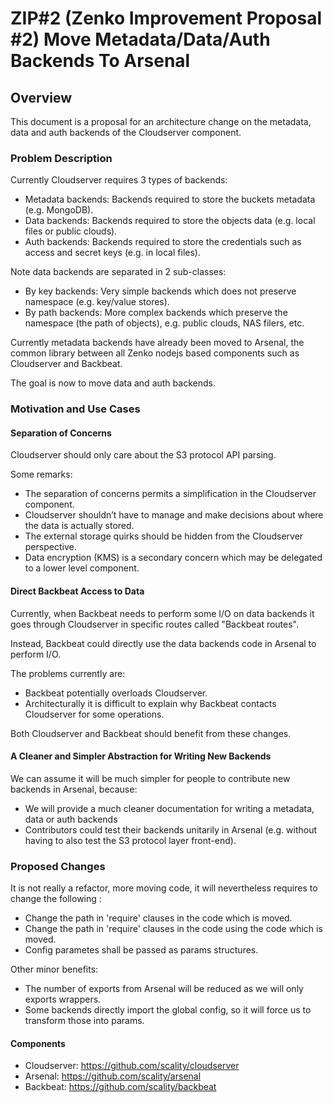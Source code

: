 # ZIP#2 (Zenko Improvement Proposal #2) Move Metadata/Data/Auth Backends To Arsenal

## Overview

This document is a proposal for an architecture change on the metadata, data and auth backends of the Cloudserver component.

### Problem Description

Currently Cloudserver requires 3 types of backends:
* Metadata backends: Backends required to store the buckets metadata (e.g. MongoDB).
* Data backends: Backends required to store the objects data (e.g. local files or public clouds).
* Auth backends: Backends required to store the credentials such as access and secret keys (e.g. in local files).

Note data backends are separated in 2 sub-classes:
* By key backends: Very simple backends which does not preserve namespace (e.g. key/value stores).
* By path backends: More complex backends which preserve the namespace (the path of objects), e.g. public clouds, NAS filers, etc.

Currently metadata backends have already been moved to Arsenal, the common library between all Zenko nodejs based 
components such as Cloudserver and Backbeat.

The goal is now to move data and auth backends.

### Motivation and Use Cases

#### Separation of Concerns

Cloudserver should only care about the S3 protocol API parsing.

Some remarks:
* The separation of concerns permits a simplification in the Cloudserver component.
* Cloudserver shouldn’t have to manage and make decisions about where the data is actually stored.
* The external storage quirks should be hidden from the Cloudserver perspective. 
* Data encryption (KMS) is a secondary concern which may be delegated to a lower level component.

#### Direct Backbeat Access to Data

Currently, when Backbeat needs to perform some I/O on data backends it goes through
Cloudserver in specific routes called "Backbeat routes". 

Instead, Backbeat could directly use the data backends code in Arsenal to perform I/O.

The problems currently are:
* Backbeat potentially overloads Cloudserver.
* Architecturally it is difficult to explain why Backbeat contacts Cloudserver for some operations.

Both Cloudserver and Backbeat should benefit from these changes.

#### A Cleaner and Simpler Abstraction for Writing New Backends

We can assume it will be much simpler for people to contribute new backends in Arsenal, because:

* We will provide a much cleaner documentation for writing a metadata, data or auth backends
* Contributors could test their backends unitarily in Arsenal (e.g. without having to also test the S3 protocol layer front-end).

### Proposed Changes

It is not really a refactor, more moving code, it will nevertheless requires to change the following :

* Change the path in 'require' clauses in the code which is moved.
* Change the path in 'require' clauses in the code using the code which is moved.
* Config parametes shall be passed as params structures.

Other minor benefits:

* The number of exports from Arsenal will be reduced as we will only exports wrappers.
* Some backends directly import the global config, so it will force us to transform those into params.

#### Components

* Cloudserver: https://github.com/scality/cloudserver
* Arsenal: https://github.com/scality/arsenal
* Backbeat: https://github.com/scality/backbeat
